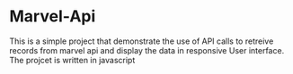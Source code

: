# Marvel-Api

 This is a simple project that demonstrate the use of API calls to retreive records from marvel api and display the data in responsive User interface. 
 The projcet is written in javascript

